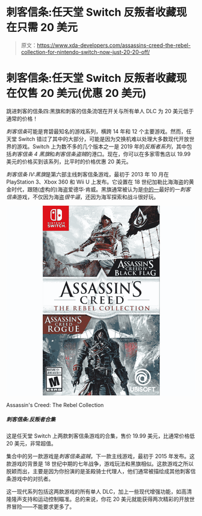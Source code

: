 # 刺客信条:任天堂 Switch 反叛者收藏现在只需 20 美元

> 原文：<https://www.xda-developers.com/assassins-creed-the-rebel-collection-for-nintendo-switch-now-just-20-20-off/>

# 刺客信条:任天堂 Switch 反叛者收藏现在仅售 20 美元(优惠 20 美元)

跳进刺客的信条四:黑旗和刺客的信条流氓在开关与所有单人 DLC 为 20 美元低于通常的价格！

*刺客信条*可能是育碧最知名的游戏系列，横跨 14 年和 12 个主要游戏。然而，任天堂 Switch 错过了其中的大部分，可能是因为交换机难以处理大多数现代开放世界的游戏。Switch 上为数不多的几个版本之一是 2019 年的*反叛者系列*，其中包括*刺客信条 4 黑旗*和*刺客信条盗贼*的港口。现在，你可以在多家零售店以 19.99 美元的价格买到该系列，比平时的价格优惠 20 美元。

*刺客信条 IV:黑旗*是第六部主线刺客信条游戏，最初于 2013 年 10 月在 PlayStation 3、Xbox 360 和 Wii U 上发布。它设置在 18 世纪加勒比海海盗的黄金时代，跟随(虚构的)海盗爱德华·肯威。黑旗通常被认为是[中的](https://www.gamesradar.com/best-assassins-creed-games/2/#:~:text=5.%20Assassin's%20Creed%204:%20Black%20Flag)[一](https://www.ign.com/articles/best-assassins-creed-games#:~:text=1.%20Assassin's%20Creed%20IV:%20Black%20Flag)最好的一*刺客信条*游戏，不仅因为海盗*很牛逼*，还因为海军探索和战斗很好玩。

 <picture>![This collection of two Assassin's Creed games on the Nintendo Switch is a great value at the sale price of $19.99, $20 below the usual cost.](img/f4f4ab2162a2013dfcb0d2e502b3a791.png)</picture> 

Assassin's Creed: The Rebel Collection

##### 刺客信条:反叛者合集

这是任天堂 Switch 上两款刺客信条游戏的合集，售价 19.99 美元，比通常价格低 20 美元，非常超值。

集合中的另一款游戏是*刺客信条盗贼*，下一款主线游戏，最初于 2015 年发布。这款游戏的背景是 18 世纪中期的七年战争，游戏玩法和黑旗相似。这款游戏之所以脱颖而出，主要是因为你扮演的是圣殿骑士代理人，他们通常被描绘成其他刺客信条游戏中的对抗者。

这一现代系列包括这两款游戏的所有单人 DLC，加上一些现代增强功能，如高清隆隆声支持和运动控制瞄准。总的来说，你花 20 美元就能获得两次精彩的开放世界冒险——不能要求更多了。